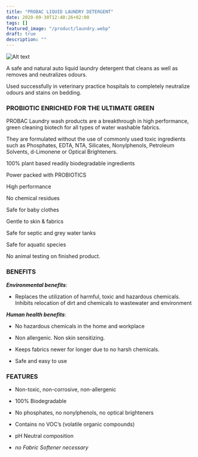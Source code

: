 ```yaml
---
title: "PROBAC LIQUID LAUNDRY DETERGENT"
date: 2020-09-30T12:40:26+02:00
tags: []
featured_image: "/product/laundry.webp"
draft: true
description: ""
---
```

![Alt text](/product/laundry.webp)

A safe and natural auto liquid laundry detergent that cleans as well as removes and neutralizes odours.

Used successfully in veterinary practice hospitals to completely neutralize odours  and stains on bedding.

### PROBIOTIC ENRICHED FOR THE ULTIMATE GREEN

PROBAC Laundry wash products are a breakthrough in high performance, green cleaning biotech for all types of water washable
fabrics. 

They are formulated without the use of commonly used toxic ingredients such as Phosphates, EDTA, NTA, Silicates,
Nonylphenols, Petroleum Solvents, d-Limonene or Optical Brighteners. 

100% plant based readily biodegradable ingredients

Power packed with PROBIOTICS

High performance

No chemical residues

Safe for baby clothes

Gentle to skin & fabrics

Safe for septic and grey water tanks

Safe for aquatic species

No animal testing on finished product.

### BENEFITS

***Environmental benefits***:

 - Replaces the utilization of harmful, toxic and hazardous chemicals. Inhibits relocation of dirt and
chemicals to wastewater and environment

***Human health benefits***:

 - No hazardous chemicals in the home and workplace

-  Non allergenic. Non skin sensitizing.

- Keeps fabrics newer for longer due to no harsh chemicals.

- Safe and easy to use

### FEATURES

- Non-toxic, non-corrosive, non-allergenic

- 100% Biodegradable

- No phosphates, no nonylphenols, no optical brighteners

- Contains no VOC’s (volatile organic compounds)

- pH Neutral composition

- *no Fabric Softener necessary*